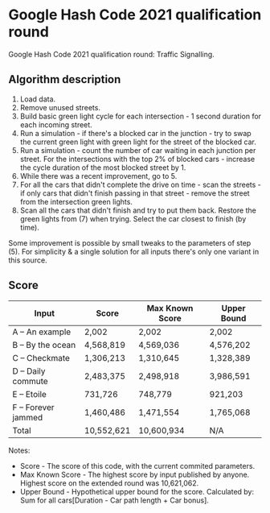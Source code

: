 # Google Hash Code 2021 qualification round

Google Hash Code 2021 qualification round: Traffic Signalling. 

## Algorithm description
1. Load data.
2. Remove unused streets.
3. Build basic green light cycle for each intersection - 1 second duration for each incoming street.
4. Run a simulation - if there's a blocked car in the junction - try to swap the current green light with green light for the street of the blocked car.
5. Run a simulation - count the number of car waiting in each junction per street. For the intersections with the top 2% of blocked cars - increase the cycle duration of the most blocked street by 1.
6. While there was a recent improvement, go to 5.
7. For all the cars that didn't complete the drive on time - scan the streets - if only cars that didn't finish passing in that street - remove the street from the intersection green lights.
8. Scan all the cars that didn't finish and try to put them back. Restore the green lights from (7) when trying. Select the car closest to finish (by time).

Some improvement is possible by small tweaks to the parameters of step (5). For simplicity & a single solution for all inputs there's only one variant in this source.

## Score

| Input | Score | Max Known Score | Upper Bound |
| --- | --- | --- | --- |
| A – An example | 2,002 | 2,002 | 2,002 |
| B – By the ocean | 4,568,819 | 4,569,036 | 4,576,202 |
| C – Checkmate | 1,306,213 | 1,310,645 | 1,328,389 |
| D – Daily commute | 2,483,375 | 2,498,918 | 3,986,591 |
| E – Etoile | 731,726 | 748,779 | 921,203 |
| F – Forever jammed | 1,460,486 |  1,471,554 | 1,765,068 |
| Total | 10,552,621 | 10,600,934 | N/A |

Notes:
* Score - The score of this code, with the current commited parameters.
* Max Known Score - The highest score by input published by anyone. Highest score on the extended round was 10,621,062.
* Upper Bound - Hypothetical upper bound for the score. Calculated by: Sum for all cars[Duration - Car path length + Car bonus]. 
